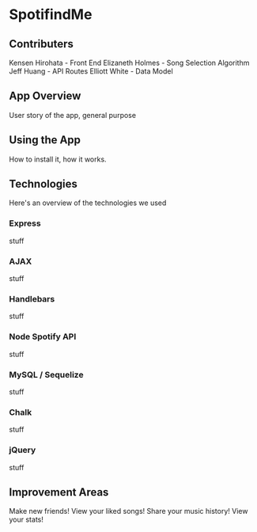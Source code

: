 # SpotifindMe

## Contributers
Kensen Hirohata - Front End
Elizaneth Holmes - Song Selection Algorithm
Jeff Huang - API Routes
Elliott White - Data Model

## App Overview

User story of the app, general purpose

## Using the App

How to install it, how it works.


## Technologies

Here's an overview of the technologies we used


### Express

stuff

### AJAX

stuff

### Handlebars

stuff

### Node Spotify API

stuff

### MySQL / Sequelize

stuff

### Chalk

stuff

### jQuery

stuff


## Improvement Areas

Make new friends!
View your liked songs!
Share your music history!
View your stats!

